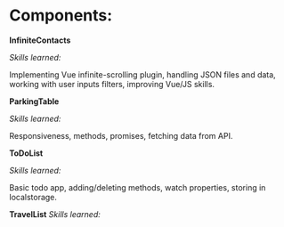 # Components:


**InfiniteContacts**

*Skills learned:*

Implementing Vue infinite-scrolling plugin, handling JSON files and data, working with user inputs filters, improving Vue/JS skills.

**ParkingTable**

*Skills learned:*

Responsiveness, methods, promises, fetching data from API.

**ToDoList**

*Skills learned:*

Basic todo app, adding/deleting methods, watch properties, storing in localstorage.

**TravelList**
*Skills learned:*
